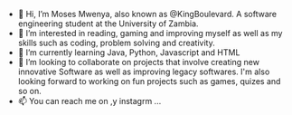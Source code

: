 - 👋 Hi, I’m Moses Mwenya, also known as @KingBoulevard. A software engineering student at the University of Zambia.
- 👀 I’m interested in reading, gaming and improving myself as well as my skills such as coding, problem solving and creativity. 
- 🌱 I’m currently learning Java, Python, Javascript and HTML
- 💞️ I’m looking to collaborate on projects that involve creating new innovative Software as well as improving legacy softwares.
  I'm also looking forward to working on fun projects such as games, quizes and so on.
- 📫 You can reach me on ,y instagrm ...
